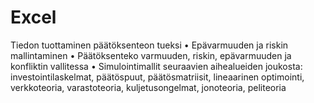 # Excel

Tiedon tuottaminen päätöksenteon tueksi
• Epävarmuuden ja riskin mallintaminen
• Päätöksenteko varmuuden, riskin, epävarmuuden ja konfliktin vallitessa
• Simulointimallit seuraavien aihealueiden joukosta: investointilaskelmat, päätöspuut, päätösmatriisit, lineaarinen optimointi, verkkoteoria, varastoteoria, kuljetusongelmat, jonoteoria, peliteoria
